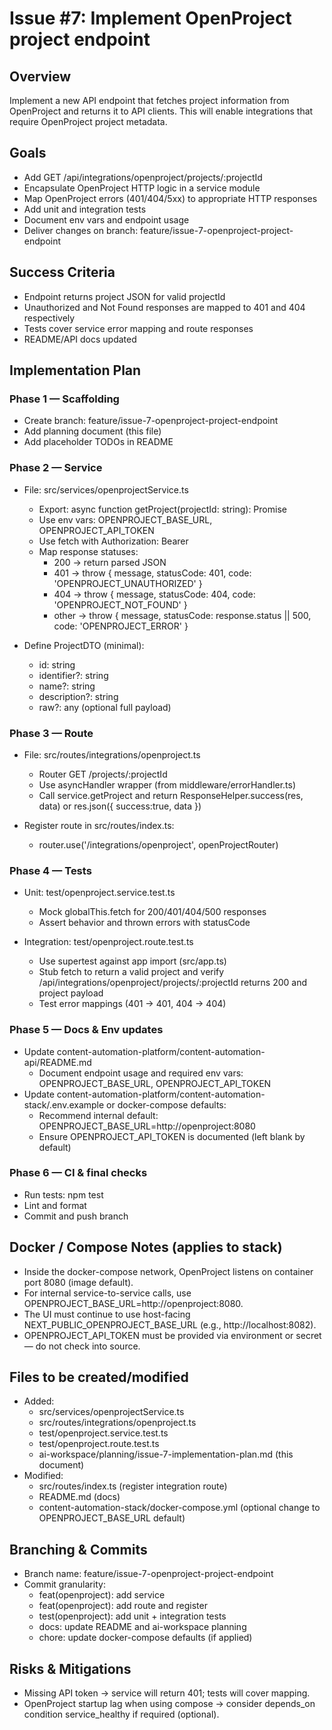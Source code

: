 # Issue #7: Implement OpenProject project endpoint

## Overview
Implement a new API endpoint that fetches project information from OpenProject and returns it to API clients. This will enable integrations that require OpenProject project metadata.

## Goals
- Add GET /api/integrations/openproject/projects/:projectId
- Encapsulate OpenProject HTTP logic in a service module
- Map OpenProject errors (401/404/5xx) to appropriate HTTP responses
- Add unit and integration tests
- Document env vars and endpoint usage
- Deliver changes on branch: feature/issue-7-openproject-project-endpoint

## Success Criteria
- Endpoint returns project JSON for valid projectId
- Unauthorized and Not Found responses are mapped to 401 and 404 respectively
- Tests cover service error mapping and route responses
- README/API docs updated

## Implementation Plan

### Phase 1 — Scaffolding
- Create branch: feature/issue-7-openproject-project-endpoint
- Add planning document (this file)
- Add placeholder TODOs in README

### Phase 2 — Service
- File: src/services/openprojectService.ts
  - Export: async function getProject(projectId: string): Promise<ProjectDTO>
  - Use env vars: OPENPROJECT_BASE_URL, OPENPROJECT_API_TOKEN
  - Use fetch with Authorization: Bearer <token>
  - Map response statuses:
    - 200 -> return parsed JSON
    - 401 -> throw { message, statusCode: 401, code: 'OPENPROJECT_UNAUTHORIZED' }
    - 404 -> throw { message, statusCode: 404, code: 'OPENPROJECT_NOT_FOUND' }
    - other -> throw { message, statusCode: response.status || 500, code: 'OPENPROJECT_ERROR' }

- Define ProjectDTO (minimal):
  - id: string
  - identifier?: string
  - name?: string
  - description?: string
  - raw?: any (optional full payload)

### Phase 3 — Route
- File: src/routes/integrations/openproject.ts
  - Router GET /projects/:projectId
  - Use asyncHandler wrapper (from middleware/errorHandler.ts)
  - Call service.getProject and return ResponseHelper.success(res, data) or res.json({ success:true, data })

- Register route in src/routes/index.ts:
  - router.use('/integrations/openproject', openProjectRouter)

### Phase 4 — Tests
- Unit: test/openproject.service.test.ts
  - Mock globalThis.fetch for 200/401/404/500 responses
  - Assert behavior and thrown errors with statusCode

- Integration: test/openproject.route.test.ts
  - Use supertest against app import (src/app.ts)
  - Stub fetch to return a valid project and verify /api/integrations/openproject/projects/:projectId returns 200 and project payload
  - Test error mappings (401 -> 401, 404 -> 404)

### Phase 5 — Docs & Env updates
- Update content-automation-platform/content-automation-api/README.md
  - Document endpoint usage and required env vars: OPENPROJECT_BASE_URL, OPENPROJECT_API_TOKEN
- Update content-automation-platform/content-automation-stack/.env.example or docker-compose defaults:
  - Recommend internal default: OPENPROJECT_BASE_URL=http://openproject:8080
  - Ensure OPENPROJECT_API_TOKEN is documented (left blank by default)

### Phase 6 — CI & final checks
- Run tests: npm test
- Lint and format
- Commit and push branch

## Docker / Compose Notes (applies to stack)
- Inside the docker-compose network, OpenProject listens on container port 8080 (image default).
- For internal service-to-service calls, use OPENPROJECT_BASE_URL=http://openproject:8080.
- The UI must continue to use host-facing NEXT_PUBLIC_OPENPROJECT_BASE_URL (e.g., http://localhost:8082).
- OPENPROJECT_API_TOKEN must be provided via environment or secret — do not check into source.

## Files to be created/modified
- Added:
  - src/services/openprojectService.ts
  - src/routes/integrations/openproject.ts
  - test/openproject.service.test.ts
  - test/openproject.route.test.ts
  - ai-workspace/planning/issue-7-implementation-plan.md (this document)
- Modified:
  - src/routes/index.ts (register integration route)
  - README.md (docs)
  - content-automation-stack/docker-compose.yml (optional change to OPENPROJECT_BASE_URL default)

## Branching & Commits
- Branch name: feature/issue-7-openproject-project-endpoint
- Commit granularity:
  - feat(openproject): add service
  - feat(openproject): add route and register
  - test(openproject): add unit + integration tests
  - docs: update README and ai-workspace planning
  - chore: update docker-compose defaults (if applied)

## Risks & Mitigations
- Missing API token -> service will return 401; tests will cover mapping.
- OpenProject startup lag when using compose -> consider depends_on condition service_healthy if required (optional).
